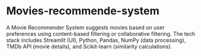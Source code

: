 # Movies-recommende-system
A Movie Recommender System suggests movies based on user preferences using content-based filtering or collaborative filtering. The tech stack includes Streamlit (UI), Python, Pandas, NumPy (data processing), TMDb API (movie details), and Scikit-learn (similarity calculations).
